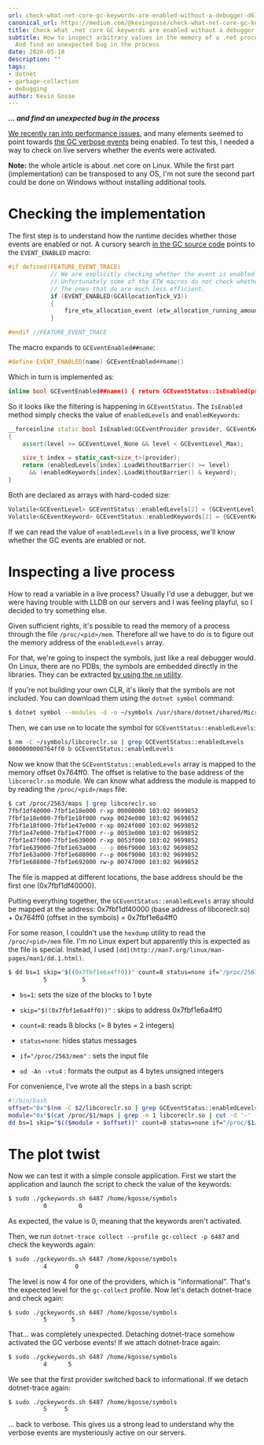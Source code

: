 ```yaml
---
url: check-what-net-core-gc-keywords-are-enabled-without-a-debugger-d616745c0d0e
canonical_url: https://medium.com/@kevingosse/check-what-net-core-gc-keywords-are-enabled-without-a-debugger-d616745c0d0e
title: Check what .net core GC keywords are enabled without a debugger
subtitle: How to inspect arbitrary values in the memory of a .net process on Linux..
  And find an unexpected bug in the process
date: 2020-05-18
description: ""
tags:
- dotnet
- garbage-collection
- debugging
author: Kevin Gosse
---
```


***… and find an unexpected bug in the process***

[We recently ran into performance issues](https://twitter.com/KooKiz/status/1238046441672761345), and many elements seemed to point towards [the GC verbose events](https://github.com/dotnet/diagnostics/blob/master/documentation/dotnet-trace-instructions.md) being enabled. To test this, I needed a way to check on live servers whether the events were activated.

**Note:** the whole article is about .net core on Linux. While the first part (implementation) can be transposed to any OS, I'm not sure the second part could be done on Windows without installing additional tools.

# Checking the implementation

The first step is to understand how the runtime decides whether those events are enabled or not. A cursory search [in the GC source code](https://raw.githubusercontent.com/dotnet/runtime/master/src/coreclr/src/gc/gc.cpp) points to the `EVENT_ENABLED` macro:

```c++
#if defined(FEATURE_EVENT_TRACE)
            // We are explicitly checking whether the event is enabled here.
            // Unfortunately some of the ETW macros do not check whether the ETW feature is enabled.
            // The ones that do are much less efficient.
            if (EVENT_ENABLED(GCAllocationTick_V3))
            {
                fire_etw_allocation_event (etw_allocation_running_amount[etw_allocation_index], gen_number, acontext->alloc_ptr);
            }

#endif //FEATURE_EVENT_TRACE
```

The macro expands to `GCEventEnabled##name`:

```c++
#define EVENT_ENABLED(name) GCEventEnabled##name()
```

Which in turn is implemented as:

```c++
inline bool GCEventEnabled##name() { return GCEventStatus::IsEnabled(provider, keyword, level); }
```

So it looks like the filtering is happening in `GCEventStatus`. The `IsEnabled` method simply checks the value of `enabledLevels` and `enabledKeywords`:

```c++
__forceinline static bool IsEnabled(GCEventProvider provider, GCEventKeyword keyword, GCEventLevel level)
{
    assert(level >= GCEventLevel_None && level < GCEventLevel_Max);

    size_t index = static_cast<size_t>(provider);
    return (enabledLevels[index].LoadWithoutBarrier() >= level)
      && (enabledKeywords[index].LoadWithoutBarrier() & keyword);
}
```

Both are declared as arrays with hard-coded size:

```c++
Volatile<GCEventLevel> GCEventStatus::enabledLevels[2] = {GCEventLevel_None, GCEventLevel_None};
Volatile<GCEventKeyword> GCEventStatus::enabledKeywords[2] = {GCEventKeyword_None, GCEventKeyword_None};
```

If we can read the value of `enabledLevels` in a live process, we'll know whether the GC events are enabled or not.

# Inspecting a live process

How to read a variable in a live process? Usually I'd use a debugger, but we were having trouble with LLDB on our servers and I was feeling playful, so I decided to try something else.

Given sufficient rights, it's possible to read the memory of a process through the file `/proc/<pid>/mem`. Therefore all we have to do is to figure out the memory address of the `enabledLevels` array.

For that, we're going to inspect the symbols, just like a real debugger would. On Linux, there are no PDBs, the symbols are embedded directly in the libraries. They can be extracted [by using the `nm` utility](https://linux.die.net/man/1/nm).

If you're not building your own CLR, it's likely that the symbols are not included. You can download them using the `dotnet symbol` command:

```bash
$ dotnet symbol --modules -d -o ~/symbols /usr/share/dotnet/shared/Microsoft.NETCore.App/3.1.1/*
```

Then, we can use `nm` to locate the symbol for `GCEventStatus::enabledLevels`:

```bash
$ nm -C ~/symbols/libcoreclr.so | grep GCEventStatus::enabledLevels
0000000000764ff0 b GCEventStatus::enabledLevels
```

Now we know that the `GCEventStatus::enabledLevels` array is mapped to the memory offset 0x764ff0. The offset is relative to the base address of the `libcoreclr.so` module. We can know what address the module is mapped to by reading the `/proc/<pid>/maps` file:

```bash
$ cat /proc/2563/maps | grep libcoreclr.so
7fbf1df40000-7fbf1e18e000 r-xp 00000000 103:02 9699852                   /usr/share/dotnet/shared/Microsoft.NETCore.App/3.1.1/libcoreclr.so
7fbf1e18e000-7fbf1e18f000 rwxp 0024e000 103:02 9699852                   /usr/share/dotnet/shared/Microsoft.NETCore.App/3.1.1/libcoreclr.so
7fbf1e18f000-7fbf1e47e000 r-xp 0024f000 103:02 9699852                   /usr/share/dotnet/shared/Microsoft.NETCore.App/3.1.1/libcoreclr.so
7fbf1e47e000-7fbf1e47f000 r--p 0053e000 103:02 9699852                   /usr/share/dotnet/shared/Microsoft.NETCore.App/3.1.1/libcoreclr.so
7fbf1e47f000-7fbf1e639000 r-xp 0053f000 103:02 9699852                   /usr/share/dotnet/shared/Microsoft.NETCore.App/3.1.1/libcoreclr.so
7fbf1e639000-7fbf1e63a000 ---p 006f9000 103:02 9699852                   /usr/share/dotnet/shared/Microsoft.NETCore.App/3.1.1/libcoreclr.so
7fbf1e63a000-7fbf1e688000 r--p 006f9000 103:02 9699852                   /usr/share/dotnet/shared/Microsoft.NETCore.App/3.1.1/libcoreclr.so
7fbf1e688000-7fbf1e692000 rw-p 00747000 103:02 9699852                   /usr/share/dotnet/shared/Microsoft.NETCore.App/3.1.1/libcoreclr.so
```

The file is mapped at different locations, the base address should be the first one (0x7fbf1df40000).

Putting everything together, the `GCEventStatus::enabledLevels` array should be mapped at the address: 0x7fbf1df40000 (base address of libcoreclr.so) + 0x764ff0 (offset in the symbols) = 0x7fbf1e6a4ff0

For some reason, I couldn't use the `hexdump` utility to read the `/proc/<pid>/mem` file. I'm no Linux expert but apparently this is expected as the file is special. Instead, I used `[dd](http://man7.org/linux/man-pages/man1/dd.1.html)`.

```bash
$ dd bs=1 skip="$((0x7fbf1e6a4ff0))" count=8 status=none if="/proc/2563/mem" | od -An -vtu4
          5          5
```

* `bs=1`: sets the size of the blocks to 1 byte

* `skip="$((0x7fbf1e6a4ff0))"` : skips to address 0x7fbf1e6a4ff0

* `count=8`: reads 8 blocks (= 8 bytes = 2 integers)

* `status=none`: hides status messages

* `if="/proc/2563/mem"` : sets the input file

* `od -An -vtu4` : formats the output as 4 bytes unsigned integers

For convenience, I've wrote all the steps in a bash script:

```bash
#!/bin/bash
offset="0x"$(nm -C $2/libcoreclr.so | grep GCEventStatus::enabledLevels | cut -d ' ' -f1)
module="0x"$(cat /proc/$1/maps | grep -m 1 libcoreclr.so | cut -d '-' -f1)
dd bs=1 skip="$(($module + $offset))" count=8 status=none if="/proc/$1/mem" | od -An -vtu4
```

# The plot twist

Now we can test it with a simple console application. First we start the application and launch the script to check the value of the keywords:

```bash
$ sudo ./gckeywords.sh 6487 /home/kgosse/symbols
          0         0
```

As expected, the value is 0, meaning that the keywords aren't activated.

Then, we run `dotnet-trace collect --profile gc-collect -p 6487` and check the keywords again:

```bash
$ sudo ./gckeywords.sh 6487 /home/kgosse/symbols
          4        0
```

The level is now 4 for one of the providers, which is "informational". That's the expected level for the `gc-collect` profile. Now let's detach dotnet-trace and check again:

```bsh
$ sudo ./gckeywords.sh 6487 /home/kgosse/symbols
          5       5
```

That... was completely unexpected. Detaching dotnet-trace somehow activated the GC verbose events! If we attach dotnet-trace again:

```bash
$ sudo ./gckeywords.sh 6487 /home/kgosse/symbols
          4      5
```

We see that the first provider switched back to informational. If we detach dotnet-trace again:

```bash
$ sudo ./gckeywords.sh 6487 /home/kgosse/symbols
          5     5
```

... back to verbose. This gives us a strong lead to understand why the verbose events are mysteriously active on our servers.
